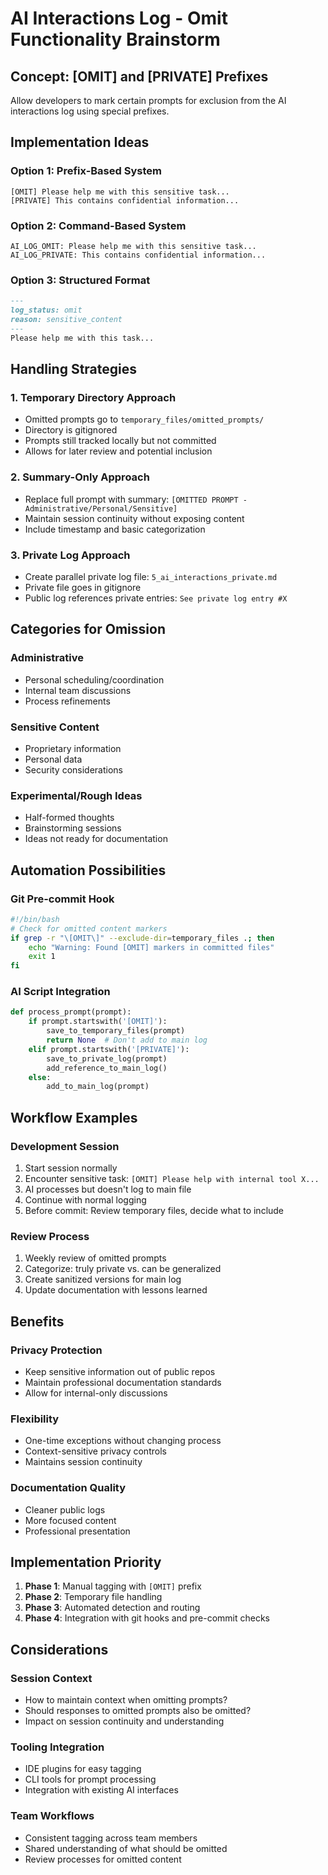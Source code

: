 # AI Interactions Log - Omit Functionality Brainstorm

## Concept: [OMIT] and [PRIVATE] Prefixes

Allow developers to mark certain prompts for exclusion from the AI interactions log using special
prefixes.

## Implementation Ideas

### Option 1: Prefix-Based System

```
[OMIT] Please help me with this sensitive task...
[PRIVATE] This contains confidential information...
```

### Option 2: Command-Based System

```
AI_LOG_OMIT: Please help me with this sensitive task...
AI_LOG_PRIVATE: This contains confidential information...
```

### Option 3: Structured Format

```markdown
---
log_status: omit
reason: sensitive_content
---
Please help me with this task...
```

## Handling Strategies

### 1. Temporary Directory Approach

- Omitted prompts go to `temporary_files/omitted_prompts/`
- Directory is gitignored
- Prompts still tracked locally but not committed
- Allows for later review and potential inclusion

### 2. Summary-Only Approach

- Replace full prompt with summary: `[OMITTED PROMPT - Administrative/Personal/Sensitive]`
- Maintain session continuity without exposing content
- Include timestamp and basic categorization

### 3. Private Log Approach

- Create parallel private log file: `5_ai_interactions_private.md`
- Private file goes in gitignore
- Public log references private entries: `See private log entry #X`

## Categories for Omission

### Administrative

- Personal scheduling/coordination
- Internal team discussions
- Process refinements

### Sensitive Content

- Proprietary information
- Personal data
- Security considerations

### Experimental/Rough Ideas

- Half-formed thoughts
- Brainstorming sessions
- Ideas not ready for documentation

## Automation Possibilities

### Git Pre-commit Hook

```bash
#!/bin/bash
# Check for omitted content markers
if grep -r "\[OMIT\]" --exclude-dir=temporary_files .; then
    echo "Warning: Found [OMIT] markers in committed files"
    exit 1
fi
```

### AI Script Integration

```python
def process_prompt(prompt):
    if prompt.startswith('[OMIT]'):
        save_to_temporary_files(prompt)
        return None  # Don't add to main log
    elif prompt.startswith('[PRIVATE]'):
        save_to_private_log(prompt) 
        add_reference_to_main_log()
    else:
        add_to_main_log(prompt)
```

## Workflow Examples

### Development Session

1. Start session normally
2. Encounter sensitive task: `[OMIT] Please help with internal tool X...`
3. AI processes but doesn't log to main file
4. Continue with normal logging
5. Before commit: Review temporary files, decide what to include

### Review Process

1. Weekly review of omitted prompts
2. Categorize: truly private vs. can be generalized
3. Create sanitized versions for main log
4. Update documentation with lessons learned

## Benefits

### Privacy Protection

- Keep sensitive information out of public repos
- Maintain professional documentation standards
- Allow for internal-only discussions

### Flexibility

- One-time exceptions without changing process
- Context-sensitive privacy controls
- Maintains session continuity

### Documentation Quality

- Cleaner public logs
- More focused content
- Professional presentation

## Implementation Priority

1. **Phase 1**: Manual tagging with `[OMIT]` prefix
2. **Phase 2**: Temporary file handling
3. **Phase 3**: Automated detection and routing
4. **Phase 4**: Integration with git hooks and pre-commit checks

## Considerations

### Session Context

- How to maintain context when omitting prompts?
- Should responses to omitted prompts also be omitted?
- Impact on session continuity and understanding

### Tooling Integration

- IDE plugins for easy tagging
- CLI tools for prompt processing
- Integration with existing AI interfaces

### Team Workflows

- Consistent tagging across team members
- Shared understanding of what should be omitted
- Review processes for omitted content